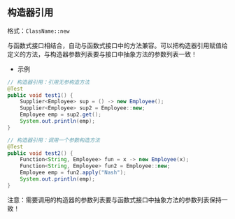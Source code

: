 ## 构造器引用

格式：`ClassName::new`

与函数式接口相结合，自动与函数式接口中的方法兼容。可以把构造器引用赋值给定义的方法，与构造器参数列表要与接口中抽象方法的参数列表一致！

* 示例

```java
// 构造器引用：引用无参构造方法
@Test
public void test1() {
    Supplier<Employee> sup = () -> new Employee();
    Supplier<Employee> sup2 = Employee::new;
    Employee emp = sup2.get();
    System.out.println(emp);
}

// 构造器引用：调用一个参数构造方法
@Test
public void test2() {
    Function<String, Employee> fun = x -> new Employee(x);
    Function<String, Employee> fun2 = Employee::new;
    Employee emp = fun2.apply("Nash");
    System.out.println(emp);
}
```

注意：需要调用的构造器的参数列表要与函数式接口中抽象方法的参数列表保持一致！